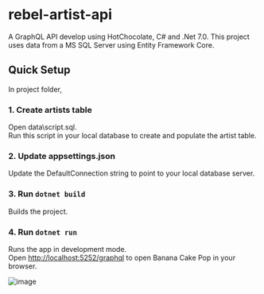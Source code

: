 # rebel-artist-api
A GraphQL API develop using HotChocolate, C# and .Net 7.0.
This project uses data from a MS SQL Server using Entity Framework Core.

## Quick Setup

In project folder,

### 1. Create artists table
Open data\script.sql.\
Run this script in your local database to create and populate the artist table.

### 2. Update appsettings.json
Update the DefaultConnection string to point to your local database server.
  
### 3. Run `dotnet build`
Builds the project.

### 4. Run `dotnet run`
Runs the app in development mode.\
Open [http://localhost:5252/graphql](http://localhost:5252/graphql) to open Banana Cake Pop in your browser.

![image](https://github.com/vergeldelacruz/rebel-artist-api/assets/47512855/0e88de04-93bb-4047-b93c-efd104b61aff)
